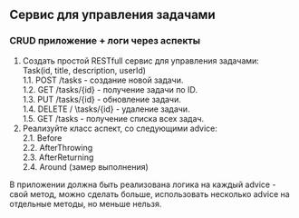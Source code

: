 ## Сервис для управления задачами  
  
### CRUD приложение + логи через аспекты  
1. Создать простой RESTfull сервис для управления задачами:  
Task(id, title, description, userId)  
1.1. POST /tasks - создание новой задачи.  
1.2. GET /tasks/{id} - получение задачи по ID.  
1.3. PUT /tasks/{id} - обновление задачи.  
1.4. DELETE / \tasks/{id} - удаление задачи.  
1.5. GET /tasks - получение списка всех задач.  
2. Реализуйте класс аспект, со следующими advice:  
2.1. Before  
2.2. AfterThrowing  
2.3. AfterReturning  
2.4. Around (замер выполнения)  
  
В приложении должна быть реализована логика на каждый advice - свой метод, можно сделать больше,
использовать несколько advice на отдельные методы, но меньше нельзя.